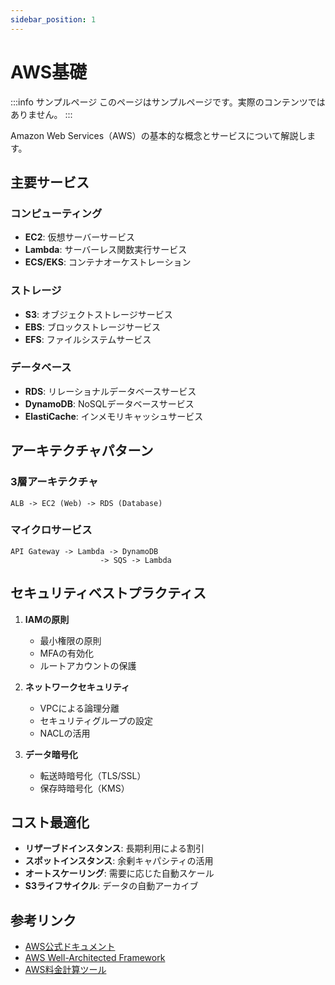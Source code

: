 ```yaml
---
sidebar_position: 1
---
```


# AWS基礎

:::info サンプルページ
このページはサンプルページです。実際のコンテンツではありません。
:::

Amazon Web Services（AWS）の基本的な概念とサービスについて解説します。

## 主要サービス

### コンピューティング
- **EC2**: 仮想サーバーサービス
- **Lambda**: サーバーレス関数実行サービス
- **ECS/EKS**: コンテナオーケストレーション

### ストレージ
- **S3**: オブジェクトストレージサービス
- **EBS**: ブロックストレージサービス
- **EFS**: ファイルシステムサービス

### データベース
- **RDS**: リレーショナルデータベースサービス
- **DynamoDB**: NoSQLデータベースサービス
- **ElastiCache**: インメモリキャッシュサービス

## アーキテクチャパターン

### 3層アーキテクチャ
```
ALB -> EC2 (Web) -> RDS (Database)
```

### マイクロサービス
```
API Gateway -> Lambda -> DynamoDB
                    -> SQS -> Lambda
```

## セキュリティベストプラクティス

1. **IAMの原則**
   - 最小権限の原則
   - MFAの有効化
   - ルートアカウントの保護

2. **ネットワークセキュリティ**
   - VPCによる論理分離
   - セキュリティグループの設定
   - NACLの活用

3. **データ暗号化**
   - 転送時暗号化（TLS/SSL）
   - 保存時暗号化（KMS）

## コスト最適化

- **リザーブドインスタンス**: 長期利用による割引
- **スポットインスタンス**: 余剰キャパシティの活用
- **オートスケーリング**: 需要に応じた自動スケール
- **S3ライフサイクル**: データの自動アーカイブ

## 参考リンク

- [AWS公式ドキュメント](https://docs.aws.amazon.com/)
- [AWS Well-Architected Framework](https://aws.amazon.com/architecture/well-architected/)
- [AWS料金計算ツール](https://calculator.aws/)